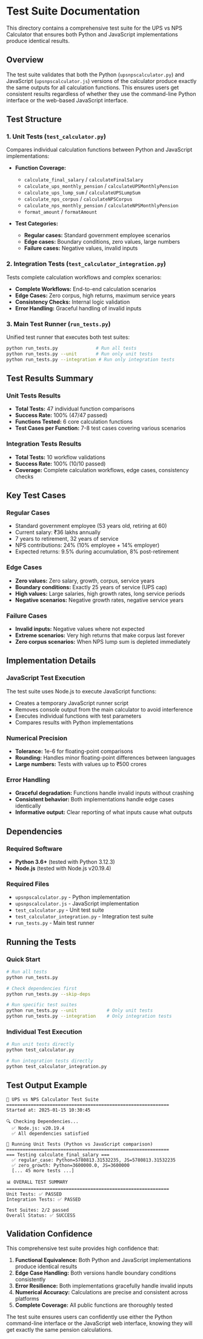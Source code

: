 # Test Suite Documentation

This directory contains a comprehensive test suite for the UPS vs NPS Calculator that ensures both Python and JavaScript implementations produce identical results.

## Overview

The test suite validates that both the Python (`upsnpscalculator.py`) and JavaScript (`upsnpscalculator.js`) versions of the calculator produce exactly the same outputs for all calculation functions. This ensures users get consistent results regardless of whether they use the command-line Python interface or the web-based JavaScript interface.

## Test Structure

### 1. Unit Tests (`test_calculator.py`)
Compares individual calculation functions between Python and JavaScript implementations:

- **Function Coverage:**
  - `calculate_final_salary` / `calculateFinalSalary`
  - `calculate_ups_monthly_pension` / `calculateUPSMonthlyPension`
  - `calculate_ups_lump_sum` / `calculateUPSLumpSum`
  - `calculate_nps_corpus` / `calculateNPSCorpus`
  - `calculate_nps_monthly_pension` / `calculateNPSMonthlyPension`
  - `format_amount` / `formatAmount`

- **Test Categories:**
  - **Regular cases:** Standard government employee scenarios
  - **Edge cases:** Boundary conditions, zero values, large numbers
  - **Failure cases:** Negative values, invalid inputs

### 2. Integration Tests (`test_calculator_integration.py`)
Tests complete calculation workflows and complex scenarios:

- **Complete Workflows:** End-to-end calculation scenarios
- **Edge Cases:** Zero corpus, high returns, maximum service years
- **Consistency Checks:** Internal logic validation
- **Error Handling:** Graceful handling of invalid inputs

### 3. Main Test Runner (`run_tests.py`)
Unified test runner that executes both test suites:

```bash
python run_tests.py              # Run all tests
python run_tests.py --unit       # Run only unit tests
python run_tests.py --integration # Run only integration tests
```

## Test Results Summary

### Unit Tests Results
- **Total Tests:** 47 individual function comparisons
- **Success Rate:** 100% (47/47 passed)
- **Functions Tested:** 6 core calculation functions
- **Test Cases per Function:** 7-8 test cases covering various scenarios

### Integration Tests Results
- **Total Tests:** 10 workflow validations
- **Success Rate:** 100% (10/10 passed)
- **Coverage:** Complete calculation workflows, edge cases, consistency checks

## Key Test Cases

### Regular Cases
- Standard government employee (53 years old, retiring at 60)
- Current salary: ₹36 lakhs annually
- 7 years to retirement, 32 years of service
- NPS contributions: 24% (10% employee + 14% employer)
- Expected returns: 9.5% during accumulation, 8% post-retirement

### Edge Cases
- **Zero values:** Zero salary, growth, corpus, service years
- **Boundary conditions:** Exactly 25 years of service (UPS cap)
- **High values:** Large salaries, high growth rates, long service periods
- **Negative scenarios:** Negative growth rates, negative service years

### Failure Cases
- **Invalid inputs:** Negative values where not expected
- **Extreme scenarios:** Very high returns that make corpus last forever
- **Zero corpus scenarios:** When NPS lump sum is depleted immediately

## Implementation Details

### JavaScript Test Execution
The test suite uses Node.js to execute JavaScript functions:
- Creates a temporary JavaScript runner script
- Removes console output from the main calculator to avoid interference
- Executes individual functions with test parameters
- Compares results with Python implementations

### Numerical Precision
- **Tolerance:** 1e-6 for floating-point comparisons
- **Rounding:** Handles minor floating-point differences between languages
- **Large numbers:** Tests with values up to ₹500 crores

### Error Handling
- **Graceful degradation:** Functions handle invalid inputs without crashing
- **Consistent behavior:** Both implementations handle edge cases identically
- **Informative output:** Clear reporting of what inputs cause what outputs

## Dependencies

### Required Software
- **Python 3.6+** (tested with Python 3.12.3)
- **Node.js** (tested with Node.js v20.19.4)

### Required Files
- `upsnpscalculator.py` - Python implementation
- `upsnpscalculator.js` - JavaScript implementation
- `test_calculator.py` - Unit test suite
- `test_calculator_integration.py` - Integration test suite
- `run_tests.py` - Main test runner

## Running the Tests

### Quick Start
```bash
# Run all tests
python run_tests.py

# Check dependencies first
python run_tests.py --skip-deps

# Run specific test suites
python run_tests.py --unit           # Only unit tests
python run_tests.py --integration    # Only integration tests
```

### Individual Test Execution
```bash
# Run unit tests directly
python test_calculator.py

# Run integration tests directly
python test_calculator_integration.py
```

## Test Output Example

```
🚀 UPS vs NPS Calculator Test Suite
============================================================
Started at: 2025-01-15 10:30:45

🔍 Checking Dependencies...
  ✅ Node.js: v20.19.4
  ✅ All dependencies satisfied

🧪 Running Unit Tests (Python vs JavaScript comparison)
============================================================
=== Testing calculate_final_salary ===
  ✅ regular_case: Python=5780813.31532235, JS=5780813.31532235
  ✅ zero_growth: Python=3600000.0, JS=3600000
  [... 45 more tests ...]

📊 OVERALL TEST SUMMARY
============================================================
Unit Tests: ✅ PASSED
Integration Tests: ✅ PASSED

Test Suites: 2/2 passed
Overall Status: ✅ SUCCESS
```

## Validation Confidence

This comprehensive test suite provides high confidence that:

1. **Functional Equivalence:** Both Python and JavaScript implementations produce identical results
2. **Edge Case Handling:** Both versions handle boundary conditions consistently
3. **Error Resilience:** Both implementations gracefully handle invalid inputs
4. **Numerical Accuracy:** Calculations are precise and consistent across platforms
5. **Complete Coverage:** All public functions are thoroughly tested

The test suite ensures users can confidently use either the Python command-line interface or the JavaScript web interface, knowing they will get exactly the same pension calculations.